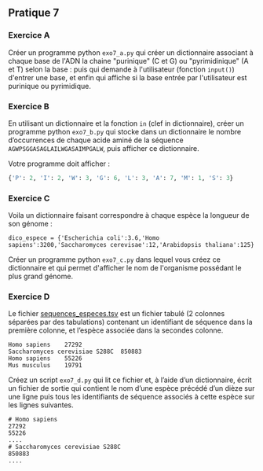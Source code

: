 ## Pratique 7

### Exercice A

Créer un programme python `exo7_a.py` qui créer un dictionnaire associant à chaque base de l'ADN la chaine "purinique" (C et G) ou "pyrimidinique" (A et T) selon la base :
puis qui demande à l'utilisateur (fonction `input()`) d'entrer une base, 
et enfin qui affiche si la base entrée par l'utilisateur est purinique ou pyrimidique.

### Exercice B

En utilisant un dictionnaire et la fonction `in` (clef in dictionnaire), créer un programme python `exo7_b.py` qui stocke dans un dictionnaire le nombre d’occurrences de chaque acide aminé de la séquence `AGWPSGGASAGLAILWGASAIMPGALW`, puis afficher ce dictionnaire.  
    
Votre programme doit afficher :  

```python
{'P': 2, 'I': 2, 'W': 3, 'G': 6, 'L': 3, 'A': 7, 'M': 1, 'S': 3}
```

### Exercice C

Voila un dictionnaire faisant correspondre à chaque espèce la longueur de son génome : 

```
dico_espece = {'Escherichia coli':3.6,'Homo sapiens':3200,'Saccharomyces cerevisae':12,'Arabidopsis thaliana':125}
```

Créer un programme python `exo7_c.py` dans lequel vous créez ce dictionnaire et qui permet d'afficher le nom de l'organisme possédant le plus grand génome.

### Exercice D

Le fichier [sequences_especes.tsv](../../data/files/sequences_especes.tsv) est un fichier tabulé (2 colonnes séparées par des tabulations) contenant un identifiant de séquence dans la première colonne, et l’espèce associée dans la secondes colonne. 
```
Homo sapiens    27292
Saccharomyces cerevisiae S288C  850883
Homo sapiens    55226
Mus musculus    19791
```

Créez un script `exo7_d.py` qui lit ce fichier et, à l’aide d’un dictionnaire, écrit un fichier de sortie qui contient le nom d’une espèce précédé d’un dièze sur une ligne puis tous les identifiants de séquence associés à cette espèce sur les lignes suivantes.

```
# Homo sapiens
27292
55226
....
# Saccharomyces cerevisiae S288C
850883
....
```